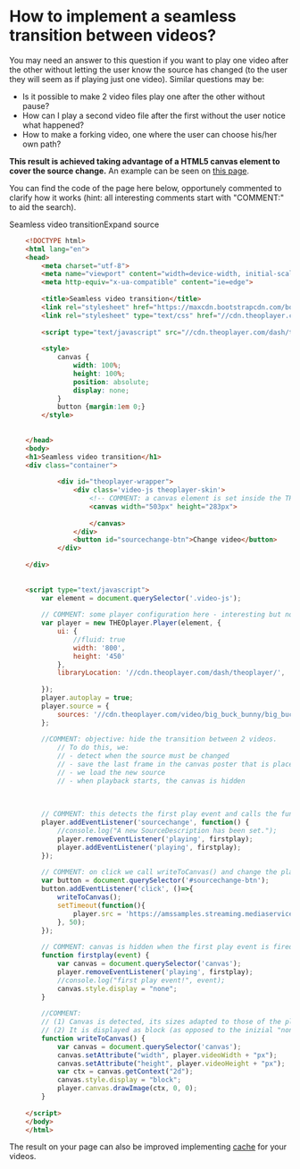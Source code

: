 # How to implement a seamless transition between videos?

You may need an answer to this question if you want to play one video after the other without letting the user know the source has changed (to the user they will seem as if playing just one video). Similar questions may be:

- Is it possible to make 2 video files play one after the other without pause?
- How can I play a second video file after the first without the user notice what happened?
- How to make a forking video, one where the user can choose his/her own path?

**This result is achieved taking advantage of a HTML5 canvas element to cover the source change.** An example can be seen on [this page](http://cdn.theoplayer.com/demos/confluence/seamless-video-transition.html).

You can find the code of the page here below, opportunely commented to clarify how it works (hint: all interesting comments start with "COMMENT:" to aid the search).

Seamless video transitionExpand source
```html
    <!DOCTYPE html>
    <html lang="en">
    <head>
        <meta charset="utf-8">
        <meta name="viewport" content="width=device-width, initial-scale=1, shrink-to-fit=no">
        <meta http-equiv="x-ua-compatible" content="ie=edge">
    
        <title>Seamless video transition</title>
        <link rel="stylesheet" href="https://maxcdn.bootstrapcdn.com/bootstrap/4.0.0-alpha.5/css/bootstrap.min.css" integrity="sha384-AysaV+vQoT3kOAXZkl02PThvDr8HYKPZhNT5h/CXfBThSRXQ6jW5DO2ekP5ViFdi" crossorigin="anonymous">
        <link rel="stylesheet" type="text/css" href="//cdn.theoplayer.com/dash/theoplayer/ui.css">
    
        <script type="text/javascript" src="//cdn.theoplayer.com/dash/theoplayer/THEOplayer.js"></script>
    
        <style>
            canvas {
                width: 100%;
                height: 100%;
                position: absolute;
                display: none;
            }
            button {margin:1em 0;}
        </style>
    
    
    </head>
    <body>
    <h1>Seamless video transition</h1>
    <div class="container">
    
            <div id="theoplayer-wrapper">
                <div class='video-js theoplayer-skin'>
                    <!-- COMMENT: a canvas element is set inside the THEOplayer wrapper. Initial sizes are set but will be reset when the canvas is called -->
                    <canvas width="503px" height="283px">
    
                    </canvas>
                </div>
                <button id="sourcechange-btn">Change video</button>
            </div>
    
    </div>
    
    
    <script type="text/javascript">
        var element = document.querySelector('.video-js');
    
        // COMMENT: some player configuration here - interesting but nothing related to this example
        var player = new THEOplayer.Player(element, {
            ui: {
                //fluid: true
                width: '800',
                height: '450'
            },
            libraryLocation: '//cdn.theoplayer.com/dash/theoplayer/',
    
        });
        player.autoplay = true;
        player.source = {
            sources: '//cdn.theoplayer.com/video/big_buck_bunny/big_buck_bunny_metadata.m3u8',
        };
    
        //COMMENT: objective: hide the transition between 2 videos.
            // To do this, we:
            // - detect when the source must be changed
            // - save the last frame in the canvas poster that is placed on top of the player
            // - we load the new source
            // - when playback starts, the canvas is hidden
    
    
    
        // COMMENT: this detects the first play event and calls the function firstplay()
        player.addEventListener('sourcechange', function() {
            //console.log("A new SourceDescription has been set.");
            player.removeEventListener('playing', firstplay);
            player.addEventListener('playing', firstplay);
        });
    
        // COMMENT: on click we call writeToCanvas() and change the player source after a small delay (time is needed for the canvas content to be loaded)
        var button = document.querySelector('#sourcechange-btn');
        button.addEventListener('click', ()=>{
            writeToCanvas();
            setTimeout(function(){
                player.src = 'https://amssamples.streaming.mediaservices.windows.net/bb34a723-f69a-4231-afba-dc850f9e3da8/ChildOfThe90s.ism/manifest(format=m3u8-aapl)';
            }, 50);
        });
    
        // COMMENT: canvas is hidden when the first play event is fired
        function firstplay(event) {
            var canvas = document.querySelector('canvas');
            player.removeEventListener('playing', firstplay);
            //console.log("first play event!", event);
            canvas.style.display = "none";
        }
    
        //COMMENT:
        // (1) Canvas is detected, its sizes adapted to those of the player and it gets the last frame as content.
        // (2) It is displayed as block (as opposed to the inizial "none")
        function writeToCanvas() {
            var canvas = document.querySelector('canvas');
            canvas.setAttribute("width", player.videoWidth + "px");
            canvas.setAttribute("height", player.videoHeight + "px");
            var ctx = canvas.getContext("2d");
            canvas.style.display = "block";
            player.canvas.drawImage(ctx, 0, 0);
        }
    
    </script>
    </body>
    </html>
```
The result on your page can also be improved implementing [cache](https://docs.theoplayer.com/api-reference/web/theoplayer.cache.md) for your videos.